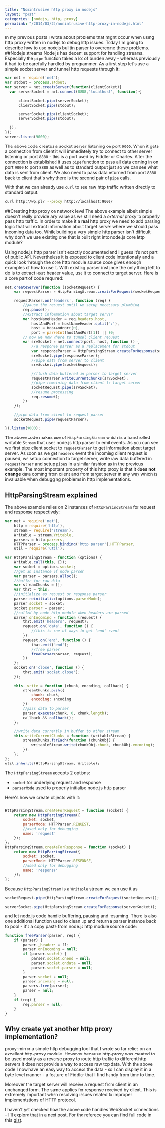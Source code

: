 ```yaml
---
title: "Nonintrusive http proxy in nodejs"
layout: "post"
categories: [nodejs, http, proxy]
permalink: "/2014/03/23/nonintrusive-http-proxy-in-nodejs.html"
---
```


In my previous posts I wrote about problems that might occur when
using http proxy written in nodejs to debug http issues.
Today I'm going to describe how to use nodejs builtin parser to 
overcome these problems.
##Nodejs streams
Node.js has decent support for handling streams. Especially
the `pipe` function takes a lot of burden away - whereas previously
it had to be carefully handled by programmer.
As a first step let's use a simple socket server and tunnel http requests
through it:

```javascript
var net = require('net');
var stdout = process.stdout;
var server = net.createServer(function(clientSocket){
  var serverSocket = net.connect(8888,'localhost', function(){

      clientSocket.pipe(serverSocket);
      clientSocket.pipe(stdout);

      serverSocket.pipe(clientSocket);
      serverSocket.pipe(stdout);

  });
});
server.listen(9000);
```

The above code creates a socket server listening on port `9000`.
When it gets a connection from client it will immediately try to
connect to other server listening on port `8888` - this is a port
used by Fiddler or Charles. After the connection is established
it uses `pipe` function to pass all data coming in on port `9000`
to port `8888` as well as to standard output just so we can see
what data is sent from client. We also need to pass data returned
from port `8888` back to client that's why there is the second pair
of `pipe` calls.

With that we can already use `curl` to see raw http traffic written
directly to standard output.

```bash
curl http://wp.pl/ --proxy http://localhost:9000/
```

##Creating http proxy on network level
The above example albeit simple doesn't really provide any value as
we still need a *external* proxy to properly pass http traffic.
In order to make it a **real** http proxy we need to add parsing logic
that will extract information about target server where we should pass
incoming data too. While building a very simple http parser isn't difficult
why don't we use existing one that is built right into node.js core http module?

Using node.js http parser isn't exactly documented and I guess it's not
part of public API. Nevertheless it is exposed to client code intentionally
and a quick look through the core http module source code gives
enough examples of how to use it. With existing parser
instance the only thing left to do is to extract `Host` header
value, use it to connect to target server. Here is a core part
of code required:

```javascript
net.createServer(function (socketRequest) {
    var requestParser = HttpParsingStream.createForRequest(socketRequest);

    requestParser.on('headers', function (req) {
        //pause the request until we setup necessary plumbing
        req.pause();
        //extract information about target server
        var hostNameHeader = req.headers.host,
            hostAndPort = hostNameHeader.split(':'),
            host = hostAndPort[0],
            port = parseInt(hostAndPort[1]) || 80;
        // now we now where to tunnel client request
        var srvSocket = net.connect(port, host, function () {
            //a response parser as a replacement for stdout
            var responseParser = HttpParsingStream.createForResponse(srvSocket);
            srvSocket.pipe(responseParser);
            //pipe data from server to client
            srvSocket.pipe(socketRequest);

            //flush data buffered in parser to target server
            requestParser.writeCurrentChunks(srvSocket);
            //pipe remaining data from client to target server
            socketRequest.pipe(srvSocket);
            //resume processing
            req.resume();
        });
    });

    //pipe data from client to request parser
    socketRequest.pipe(requestParser);

}).listen(9000);
```

The above code makes use of `HttpParsingStream` which is a hand
rolled writable `Stream` that uses node.js http parser to emit
events. As you can see we first pipe client socket to `requestParser`
to get information about target server. As soon as we get `headers`
event the incoming client request is paused, we setup connection
to target server, write raw data buffered in `requestParser`
and setup `pipe`s in a similar fashion as in the previous example.
The most important property of this http proxy is that it
**does not change** data coming from client and from target server
in any way which is invaluable when debugging problems in
http implementations.

## HttpParsingStream explained
The above example relies on 2 instances of `HttpParsingStream`
for request and response respectively:

```javascript
var net = require('net'),
    http = require('http'),
    stream = require('stream'),
    Writable = stream.Writable,
    parsers = http.parsers,
    HTTPParser = process.binding('http_parser').HTTPParser,
    util = require('util');

var HttpParsingStream = function (options) {
    Writable.call(this, {});
    var socket = options.socket;
    //get an instance of node parser
    var parser = parsers.alloc();
    //buffer for raw data
    var streamChunks = [];
    var that = this;
    //initialize as request or response parser
    parser.reinitialize(options.parserMode);
    parser.socket = socket;
    socket.parser = parser;
    //called by node http module when headers are parsed
    parser.onIncoming = function (request) {
        that.emit('headers', request);
        request.on('data', function () {
            //this is one of ways to get 'end' event
        });
        request.on('end', function () {
            that.emit('end');
            //free parser
            freeParser(parser, request);
        });
    };
    socket.on('close', function () {
        that.emit('socket.close');
    });

    this._write = function (chunk, encoding, callback) {
        streamChunks.push({
            chunk: chunk,
            encoding: encoding
        });
        //pass data to parser
        parser.execute(chunk, 0, chunk.length);
        callback && callback();
    };

    //write data currently in buffer to other stream
    this.writeCurrentChunks = function (writableStream) {
        streamChunks.forEach(function (chunkObj) {
            writableStream.write(chunkObj.chunk, chunkObj.encoding);
        });
    };
};
util.inherits(HttpParsingStream, Writable);
```

The `HttpParsingStream` accepts 2 options:

- `socket` for underlying request and response
- `parserMode` used to properly initialise node.js http parser

Here's how we create objects with it:

```javascript

HttpParsingStream.createForRequest = function (socket) {
    return new HttpParsingStream({
        socket: socket,
        parserMode: HTTPParser.REQUEST,
        //used only for debugging
        name: 'request'
    });
};
HttpParsingStream.createForResponse = function (socket) {
    return new HttpParsingStream({
        socket: socket,
        parserMode: HTTPParser.RESPONSE,
        //used only for debugging
        name: 'response'
    });
};
```

Because `HttpParsingStream` is a `Writable` stream we can
use it as:

```javascript
socketRequest.pipe(HttpParsingStream.createForRequest(socketRequest));

serverSocket.pipe(HttpParsingStream.createForResponse(serverSocket));
```

and let node.js code handle buffering, pausing and resuming.
There is also one additional function used to clean up and return
a parser instance back to pool - it's a copy paste from node.js
http module source code:

```javascript
function freeParser(parser, req) {
    if (parser) {
        parser._headers = [];
        parser.onIncoming = null;
        if (parser.socket) {
            parser.socket.onend = null;
            parser.socket.ondata = null;
            parser.socket.parser = null;
        }
        parser.socket = null;
        parser.incoming = null;
        parsers.free(parser);
        parser = null;
    }
    if (req) {
        req.parser = null;
    }
}
```

## Why create yet another http proxy implementation?
proxy-mirror a simple http debugging tool that I wrote
so far relies on an excellent http-proxy module.
However because http-proxy was created to be used mostly as a
reverse proxy to route http traffic to different http servers
it does not provide a way to access raw tcp data. With the above
code I now have an easy way to access the data - so I can
display it in a byte level manner - a feature of Fiddler that
I find handy from time to time.

Moreover the target server will receive a request from client in an unchanged
form. The same applies for response received by client.
This is extremely important when resolving issues related
to improper implementations of HTTP protocol.

I haven't yet checked how the above code handles WebSocket
connections - I'll explore that in a next post. For the referece
you can find full code in this [gist](https://gist.github.com/9726643).

